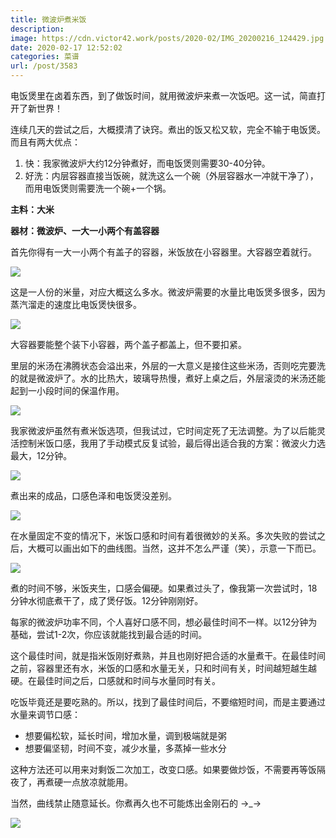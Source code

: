 ```yaml
---
title: 微波炉煮米饭
description: 
image: https://cdn.victor42.work/posts/2020-02/IMG_20200216_124429.jpg
date: 2020-02-17 12:52:02
categories: 菜谱
url: /post/3583
---
```


电饭煲里在卤着东西，到了做饭时间，就用微波炉来煮一次饭吧。这一试，简直打开了新世界！

连续几天的尝试之后，大概摸清了诀窍。煮出的饭又松又软，完全不输于电饭煲。而且有两大优点：

1. 快：我家微波炉大约12分钟煮好，而电饭煲则需要30-40分钟。
2. 好洗：内层容器直接当饭碗，就洗这么一个碗（外层容器水一冲就干净了），而用电饭煲则需要洗一个碗+一个锅。

**主料：大米**

**器材：微波炉、一大一小两个有盖容器**

首先你得有一大一小两个有盖子的容器，米饭放在小容器里。大容器空着就行。

![](https://cdn.victor42.work/posts/2020-02/IMG_20200215_183213.jpg)

这是一人份的米量，对应大概这么多水。微波炉需要的水量比电饭煲多很多，因为蒸汽溜走的速度比电饭煲快很多。

![](https://cdn.victor42.work/posts/2020-02/IMG_20200215_183206.jpg)

大容器要能整个装下小容器，两个盖子都盖上，但不要扣紧。

里层的米汤在沸腾状态会溢出来，外层的一大意义是接住这些米汤，否则吃完要洗的就是微波炉了。水的比热大，玻璃导热慢，煮好上桌之后，外层滚烫的米汤还能起到一小段时间的保温作用。

![](https://cdn.victor42.work/posts/2020-02/IMG_20200215_185000.jpg)

我家微波炉虽然有煮米饭选项，但我试过，它时间定死了无法调整。为了以后能灵活控制米饭口感，我用了手动模式反复试验，最后得出适合我的方案：微波火力选最大，12分钟。

![](https://cdn.victor42.work/posts/2020-02/IMG_20200216_120645.jpg)

煮出来的成品，口感色泽和电饭煲没差别。

![](https://cdn.victor42.work/posts/2020-02/IMG_20200216_124429.jpg)

在水量固定不变的情况下，米饭口感和时间有着很微妙的关系。多次失败的尝试之后，大概可以画出如下的曲线图。当然，这并不怎么严谨（笑），示意一下而已。

![](https://cdn.victor42.work/posts/2020-02/rice1.png)

煮的时间不够，米饭夹生，口感会偏硬。如果煮过头了，像我第一次尝试时，18分钟水彻底煮干了，成了煲仔饭。12分钟刚刚好。

每家的微波炉功率不同，个人喜好口感不同，想必最佳时间不一样。以12分钟为基础，尝试1-2次，你应该就能找到最合适的时间。

这个最佳时间，就是指米饭刚好煮熟，并且也刚好把合适的水量煮干。在最佳时间之前，容器里还有水，米饭的口感和水量无关，只和时间有关，时间越短越生越硬。在最佳时间之后，口感就和时间与水量同时有关。

吃饭毕竟还是要吃熟的。所以，找到了最佳时间后，不要缩短时间，而是主要通过水量来调节口感：
- 想要偏松软，延长时间，增加水量，调到极端就是粥
- 想要偏坚韧，时间不变，减少水量，多蒸掉一些水分

这种方法还可以用来对剩饭二次加工，改变口感。如果要做炒饭，不需要再等饭隔夜了，再煮硬一点放凉就能用。

当然，曲线禁止随意延长。你煮再久也不可能炼出金刚石的 →_→

![](https://cdn.victor42.work/posts/2020-02/rice2.png)